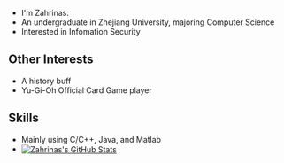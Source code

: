 - I'm Zahrinas.
- An undergraduate in Zhejiang University, majoring Computer Science
- Interested in Infomation Security
## Other Interests
- A history buff
- Yu-Gi-Oh Official Card Game player
## Skills
- Mainly using C/C++, Java, and Matlab
- <a href="https://github.com/Zahrinas/Zahrinas">
  <img align="center" src="https://github-readme-stats.vercel.app/api/top-langs/?username=Zahrinas&langs_count=5&layout=compact&exclude_repo=Zahrinas" alt="Zahrinas's GitHub Stats" /></a>
